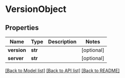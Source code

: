 # VersionObject

## Properties
Name | Type | Description | Notes
------------ | ------------- | ------------- | -------------
**version** | **str** |  | [optional] 
**server** | **str** |  | [optional] 

[[Back to Model list]](../README.md#documentation-for-models) [[Back to API list]](../README.md#documentation-for-api-endpoints) [[Back to README]](../README.md)


